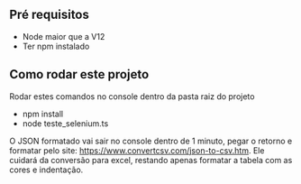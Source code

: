 ## Pré requisitos
- Node maior que a V12
- Ter npm instalado

## Como rodar este projeto

Rodar estes comandos no console dentro da pasta raiz do projeto

-  npm install
-  node teste_selenium.ts

O JSON formatado vai sair no console dentro de 1 minuto, pegar o retorno e formatar pelo site: https://www.convertcsv.com/json-to-csv.htm.
Ele cuidará da conversão para excel, restando apenas formatar a tabela com as cores e indentação.
